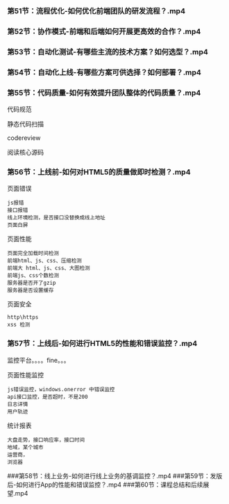 ### 第51节：流程优化-如何优化前端团队的研发流程？.mp4
### 第52节：协作模式-前端和后端如何开展更高效的合作？.mp4
### 第53节：自动化测试-有哪些主流的技术方案？如何选型？.mp4
### 第54节：自动化上线-有哪些方案可供选择？如何部署？.mp4
### 第55节：代码质量-如何有效提升团队整体的代码质量？.mp4


代码规范

静态代码扫描

codereview

阅读核心源码

### 第56节：上线前-如何对HTML5的质量做即时检测？.mp4

页面错误
	
	js报错
	接口报错
	线上环境检测，是否接口没替换成线上地址
	页面白屏
页面性能
	
	页面完全加载时间检测
	前端html、js、css、压缩检测
	前端大 html、js、css、大图检测
	前端js、css个数检测
	服务器是否开了gzip
	服务器是否设置缓存
页面安全

	http\https
	xss 检测


### 第57节：上线后-如何进行HTML5的性能和错误监控？.mp4

监控平台。。。。fine。。。



页面性能监控
	
	js错误监控，windows.onerror 中错误监控
	api接口监控，是否超时，不是200
	日志详情
	用户轨迹

统计报表
	
	大盘走势，接口响应率，接口时间
	地域，某个城市
	运营商，
	浏览器


###第58节：线上业务-如何进行线上业务的基调监控？.mp4
###第59节：发版后-如何进行App的性能和错误监控？.mp4
###第60节：课程总结和后续展望.mp4